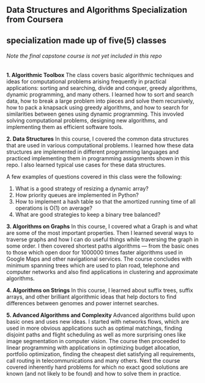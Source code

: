 ## Data Structures and Algorithms Specialization from Coursera 

## **specialization made up of five(5) classes**
###### Note the final capstone course is not yet included in this repo

**1. Algorithmic Toolbox**
The class covers basic algorithmic techniques and ideas for computational problems arising frequently in practical applications: sorting and searching, divide and conquer, greedy algorithms, dynamic programming, and many others. I learned how to sort and search data, how to break a large problem into pieces and solve them recursively, how to pack a knapsack using greedy algorithms, and how to search for similarities between genes using dynamic programming. This invovled solving computational problems, designing new algorithms, and implementing them as efficient software tools.

**2. Data Structures**
In this course, I covered the common data structures that are used in various computational problems. I learned how these data structures are implemented in different programming languages and practiced implementing them in programming assignments shown in this repo. I also learned typical use cases for these data structures.

A few examples of questions covered in this class were the following:
1. What is a good strategy of resizing a dynamic array?
2. How priority queues are implemented in Python?
3. How to implement a hash table so that the amortized running time of all operations is O(1) on average?
4. What are good strategies to keep a binary tree balanced?

**3. Algorithms on Graphs**
In this course, I covered what a Graph is and what are some of the most important properties. Then I learned several ways to traverse graphs and how I can do useful things while traversing the graph in some order. I then covered shortest paths algorithms — from the basic ones to those which open door for 1000000 times faster algorithms used in Google Maps and other navigational services. The course concludes with minimum spanning trees which are used to plan road, telephone and computer networks and also find applications in clustering and approximate algorithms.

**4. Algorithms on Strings**
In this course, I learned about suffix trees, suffix arrays, and other brilliant algorithmic ideas that help doctors to find differences between genomes and power internet searches.

**5. Advanced Algorithms and Complexity**
Advanced algorithms build upon basic ones and uses new ideas. I started with networks flows, which are used in more obvious applications such as optimal matchings, finding disjoint paths and flight scheduling as well as more surprising ones like image segmentation in computer vision. The course then proceeded to linear programming with applications in optimizing budget allocation, portfolio optimization, finding the cheapest diet satisfying all requirements, call routing in telecommunications and many others. Next the course covered inherently hard problems for which no exact good solutions are known (and not likely to be found) and how to solve them in practice.
